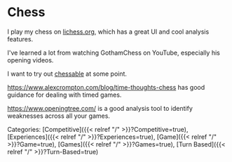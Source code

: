 # Chess

I play my chess on [lichess.org](https://www.lichess.org), which has a great UI and cool analysis features.

I've learned a lot from watching GothamChess on YouTube, especially his opening videos.

I want to try out [chessable](https://www.chessable.com/?page=landingpage) at some point.

https://www.alexcrompton.com/blog/time-thoughts-chess has good guidance for dealing with timed games.

https://www.openingtree.com/ is a good analysis tool to identify weaknesses across all your games.

Categories: [Competitive]({{< relref "/" >}}?Competitive=true),
[Experiences]({{< relref "/" >}}?Experiences=true),
[Game]({{< relref "/" >}}?Game=true),
[Games]({{< relref "/" >}}?Games=true),
[Turn Based]({{< relref "/" >}}?Turn-Based=true)
